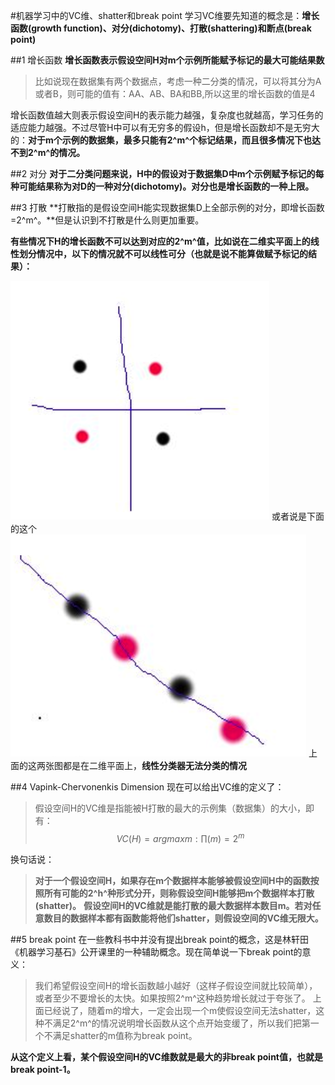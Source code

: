 #机器学习中的VC维、shatter和break point
学习VC维要先知道的概念是：**增长函数(growth function)、对分(dichotomy)、打散(shattering)和断点(break point)**

##1 增长函数
**增长函数表示假设空间H对m个示例所能赋予标记的最大可能结果数**
> 比如说现在数据集有两个数据点，考虑一种二分类的情况，可以将其分为A或者B，则可能的值有：AA、AB、BA和BB,所以这里的增长函数的值是4

增长函数值越大则表示假设空间H的表示能力越强，复杂度也就越高，学习任务的适应能力越强。不过尽管H中可以有无穷多的假设h，但是增长函数却不是无穷大的：**对于m个示例的数据集，最多只能有2^m^个标记结果，而且很多情况下也达不到2^m^的情况。**

##2 对分
**对于二分类问题来说，H中的假设对于数据集D中m个示例赋予标记的每种可能结果称为对D的一种对分(dichotomy)。对分也是增长函数的一种上限。**

##3 打散
**打散指的是假设空间H能实现数据集D上全部示例的对分，即增长函数=2^m^。**但是认识到不打散是什么则更加重要。

**有些情况下H的增长函数不可以达到对应的2^m^值，比如说在二维实平面上的线性划分情况中，以下的情况就不可以线性可分（也就是说不能算做赋予标记的结果）：**

![](picture/1.png)
或者说是下面的这个
![](picture/2.png)
上面的这两张图都是在二维平面上，**线性分类器无法分类的情况**

##4 Vapink-Chervonenkis Dimension
现在可以给出VC维的定义了：
> 假设空间H的VC维是指能被H打散的最大的示例集（数据集）的大小，即有：
> $$VC(H) = argmax{m:\prod{(m)} = 2^m}$$

换句话说：
> **对于一个假设空间H，如果存在m个数据样本能够被假设空间H中的函数按照所有可能的2^h^种形式分开，则称假设空间H能够把m个数据样本打散(shatter)。**
> **假设空间H的VC维就是能打散的最大数据样本数目m。若对任意数目的数据样本都有函数能将他们shatter，则假设空间的VC维无限大。**

##5 break point
在一些教科书中并没有提出break point的概念，这是林轩田《机器学习基石》公开课里的一种辅助概念。现在简单说一下break point的意义：
>我们希望假设空间H的增长函数越小越好（这样子假设空间就比较简单），或者至少不要增长的太快。如果按照2^m^这种趋势增长就过于夸张了。
上面已经说了，随着m的增大，一定会出现一个m使假设空间无法shatter，这种不满足2^m^的情况说明增长函数从这个点开始变缓了，所以我们把第一个不满足shatter的m值称为break point。

**从这个定义上看，某个假设空间H的VC维数就是最大的非break point值，也就是break point-1。**


